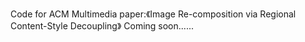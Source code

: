 Code for ACM Multimedia paper:《Image Re-composition via Regional Content-Style Decoupling》
Coming soon......
